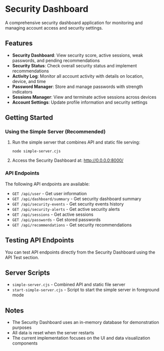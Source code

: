 # Security Dashboard

A comprehensive security dashboard application for monitoring and managing account access and security settings.

## Features

- **Security Dashboard**: View security score, active sessions, weak passwords, and pending recommendations
- **Security Status**: Check overall security status and implement recommendations
- **Activity Log**: Monitor all account activity with details on location, device, and time
- **Password Manager**: Store and manage passwords with strength indicators
- **Sessions Manager**: View and terminate active sessions across devices
- **Account Settings**: Update profile information and security settings

## Getting Started

### Using the Simple Server (Recommended)

1. Run the simple server that combines API and static file serving:
   ```
   node simple-server.cjs
   ```

2. Access the Security Dashboard at: http://0.0.0.0:8000/

### API Endpoints

The following API endpoints are available:

- `GET /api/user` - Get user information
- `GET /api/dashboard/summary` - Get security dashboard summary
- `GET /api/security-events` - Get security events history
- `GET /api/security-alerts` - Get active security alerts
- `GET /api/sessions` - Get active sessions
- `GET /api/passwords` - Get stored passwords
- `GET /api/recommendations` - Get security recommendations

## Testing API Endpoints

You can test API endpoints directly from the Security Dashboard using the API Test section.

## Server Scripts

- `simple-server.cjs` - Combined API and static file server
- `start-simple-server.cjs` - Script to start the simple server in foreground mode

## Notes

- The Security Dashboard uses an in-memory database for demonstration purposes
- All data is reset when the server restarts
- The current implementation focuses on the UI and data visualization components